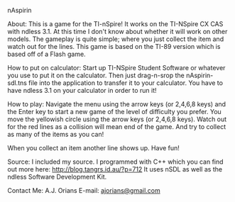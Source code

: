 nAspirin

About:
This is a game for the TI-nSpire!  It works on the TI-NSpire CX CAS with ndless 3.1.  At this time I don't know about whether it will work on other models.  The gameplay is quite simple; where you just collect the item and watch out for the lines.  This game is based on the TI-89 version which is based off of a Flash game.

How to put on calculator:
Start up TI-NSpire Student Software or whatever you use to put it on the calculator.  Then just drag-n-srop the nAspirin-sdl.tns file into the application to transfer it to your calculator.  You have to have ndless 3.1 on your calculator in order to run it!

How to play:
Navigate the menu using the arrow keys (or 2,4,6,8 keys) and the Enter key to start a new game of the level of difficulty you prefer.
You move the yellowish circle using the arrow keys (or 2,4,6,8 keys).
Watch out for the red lines as a collision will mean end of the game.
And try to collect as many of the items as you can!

When you collect an item another line shows up.  Have fun!

Source:
I included my source.  I programmed with C++ which you can find out more here: http://blog.tangrs.id.au/?p=712  It uses nSDL as well as the ndless Software Development Kit.

Contact Me:
A.J. Orians
E-mail: ajorians@gmail.com
